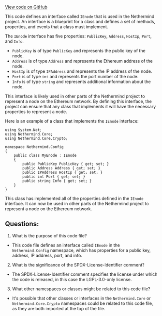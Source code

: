[View code on GitHub](https://github.com/nethermindeth/nethermind/Nethermind.Config/IEnode.cs)

This code defines an interface called `IEnode` that is used in the Nethermind project. An interface is a blueprint for a class and defines a set of methods, properties, and events that a class must implement. 

The `IEnode` interface has five properties: `PublicKey`, `Address`, `HostIp`, `Port`, and `Info`. 

- `PublicKey` is of type `PublicKey` and represents the public key of the node.
- `Address` is of type `Address` and represents the Ethereum address of the node.
- `HostIp` is of type `IPAddress` and represents the IP address of the node.
- `Port` is of type `int` and represents the port number of the node.
- `Info` is of type `string` and represents additional information about the node.

This interface is likely used in other parts of the Nethermind project to represent a node on the Ethereum network. By defining this interface, the project can ensure that any class that implements it will have the necessary properties to represent a node. 

Here is an example of a class that implements the `IEnode` interface:

```
using System.Net;
using Nethermind.Core;
using Nethermind.Core.Crypto;

namespace Nethermind.Config
{
    public class MyEnode : IEnode
    {
        public PublicKey PublicKey { get; set; }
        public Address Address { get; set; }
        public IPAddress HostIp { get; set; }
        public int Port { get; set; }
        public string Info { get; set; }
    }
}
```

This class has implemented all of the properties defined in the `IEnode` interface. It can now be used in other parts of the Nethermind project to represent a node on the Ethereum network.
## Questions: 
 1. What is the purpose of this code file?
- This code file defines an interface called `IEnode` in the `Nethermind.Config` namespace, which has properties for a public key, address, IP address, port, and info.

2. What is the significance of the SPDX-License-Identifier comment?
- The SPDX-License-Identifier comment specifies the license under which the code is released, in this case the LGPL-3.0-only license.

3. What other namespaces or classes might be related to this code file?
- It's possible that other classes or interfaces in the `Nethermind.Core` or `Nethermind.Core.Crypto` namespaces could be related to this code file, as they are both imported at the top of the file.